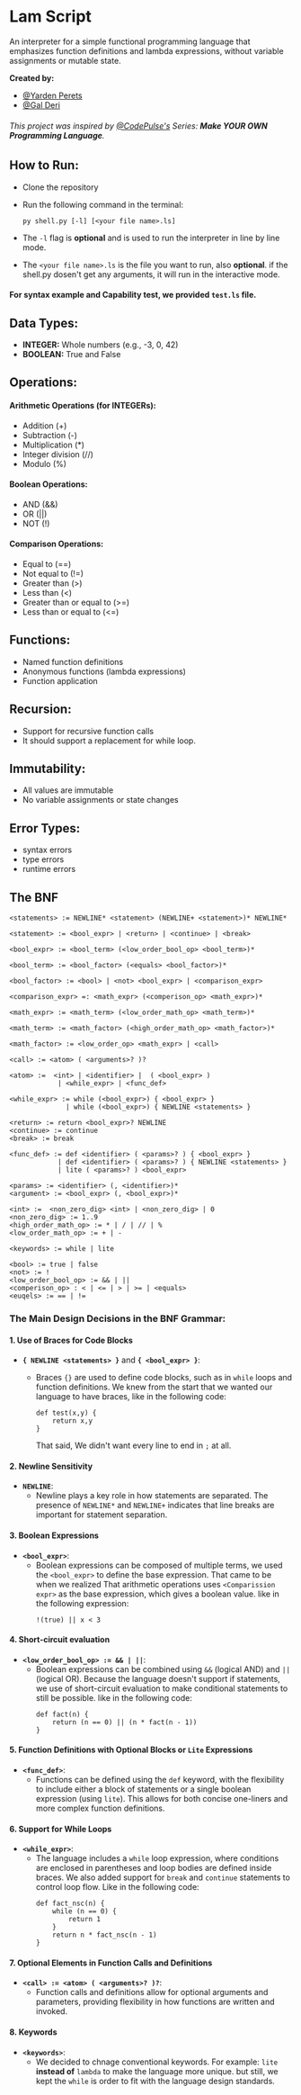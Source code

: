 # Lam Script

An interpreter for a simple functional programming language
that emphasizes function definitions and lambda expressions, without
variable assignments or mutable state.

**Created by:**

- [@Yarden Perets](https://github.com/lordYorden)
- [@Gal Deri](https://github.com/galDeri23)

###### This project was inspired by [@CodePulse&#39;s](https://www.youtube.com/@CodePulse) Series: **Make YOUR OWN Programming Language**.

## How to Run:

- Clone the repository
- Run the following command in the terminal:

  ```shell
  py shell.py [-l] [<your file name>.ls]
  ```
- The `-l` flag is **optional** and is used to run the interpreter in line by line mode.
- The `<your file name>.ls` is the file you want to run, also **optional**.
  if the shell.py dosen't get any arguments, it will run in the interactive mode.

#### For syntax example and Capability test, we provided `test.ls` file.

## Data Types:

- **INTEGER:** Whole numbers (e.g., -3, 0, 42)
- **BOOLEAN:** True and False

## Operations:

#### Arithmetic Operations (for INTEGERs):

- Addition (+)
- Subtraction (-)
- Multiplication (*)
- Integer division (//)
- Modulo (%)

#### Boolean Operations:

* AND (&&)
* OR (||)
* NOT (!)

#### Comparison Operations:

* Equal to (==)
* Not equal to (!=)
* Greater than (>)
* Less than (<)
* Greater than or equal to (>=)
* Less than or equal to (<=)

## Functions:

- Named function definitions
- Anonymous functions (lambda expressions)
- Function application

## Recursion:

- Support for recursive function calls
- It should support a replacement for while loop.

## Immutability:

- All values are immutable
- No variable assignments or state changes

## Error Types:

- syntax errors
- type errors
- runtime errors

## The BNF

```
<statements> := NEWLINE* <statement> (NEWLINE+ <statement>)* NEWLINE*

<statement> := <bool_expr> | <return> | <continue> | <break>

<bool_expr> := <bool_term> (<low_order_bool_op> <bool_term>)*

<bool_term> := <bool_factor> (<equals> <bool_factor>)*

<bool_factor> := <bool> | <not> <bool_expr> | <comparison_expr>

<comparison_expr> =: <math_expr> (<comperison_op> <math_expr>)*

<math_expr> := <math_term> (<low_order_math_op> <math_term>)*

<math_term> := <math_factor> (<high_order_math_op> <math_factor>)* 

<math_factor> := <low_order_op> <math_expr> | <call>

<call> := <atom> ( <arguments>? )?

<atom> :=  <int> | <identifier> |  ( <bool_expr> ) 
            | <while_expr> | <func_def> 

<while_expr> := while (<bool_expr>) { <bool_expr> }
              | while (<bool_expr>) { NEWLINE <statements> }

<return> := return <bool_expr>? NEWLINE
<continue> := continue
<break> := break

<func_def> := def <identifier> ( <params>? ) { <bool_expr> }
            | def <identifier> ( <params>? ) { NEWLINE <statements> }
            | lite ( <params>? ) <bool_expr>

<params> := <identifier> (, <identifier>)*
<argument> := <bool_expr> (, <bool_expr>)*

<int> :=  <non_zero_dig> <int> | <non_zero_dig> | 0
<non_zero_dig> := 1..9
<high_order_math_op> := * | / | // | %
<low_order_math_op> := + | -

<keywords> := while | lite

<bool> := true | false
<not> := !
<low_order_bool_op> := && | ||
<comperison_op> : < | <= | > | >= | <equals>
<euqels> := == | != 
```

### The Main Design Decisions in the BNF Grammar:

#### 1. Use of Braces for Code Blocks

- **`{ NEWLINE <statements> }`** and **`{ <bool_expr> }`**:
  - Braces `{}` are used to define code blocks, such as in `while` loops and function definitions.
    We knew from the start that we wanted our language to have braces, like in the following code:

    ```
    def test(x,y) {
        return x,y
    }
    ```

    That said, We didn't want every line to end in `;` at all.

#### 2. Newline Sensitivity

- **`NEWLINE`**:
  - Newline plays a key role in how statements are separated. The presence of `NEWLINE*` and `NEWLINE+` indicates that line breaks are important for statement separation.

#### 3. Boolean Expressions

- **`<bool_expr>`**:
  - Boolean expressions can be composed of multiple terms, we used the `<bool_expr>` to define the base expression. That came to be when we realized That arithmetic operations uses `<Comparission expr>` as the base expression, which gives a boolean value. like in the following expression:
    ```
    !(true) || x < 3
    ```

#### 4. Short-circuit evaluation

- **`<low_order_bool_op> := && | ||`**:
  - Boolean expressions can be combined using `&&` (logical AND) and `||` (logical OR). Because the language doesn't support if statements, we use of short-circuit evaluation to make conditional statements to still be possible. like in the following code:
    ```
    def fact(n) {
        return (n == 0) || (n * fact(n - 1))
    }
    ```

#### 5. Function Definitions with Optional Blocks or `Lite` Expressions

- **`<func_def>`**:
  - Functions can be defined using the `def` keyword, with the flexibility to include either a block of statements or a single boolean expression (using `lite`). This allows for both concise one-liners and more complex function definitions.

#### 6. Support for While Loops

- **`<while_expr>`**:
  - The language includes a `while` loop expression, where conditions are enclosed in parentheses and loop bodies are defined inside braces. We also added support for `break` and `continue` statements to control loop flow. Like in the following code:
    ```
    def fact_nsc(n) {
        while (n == 0) {
            return 1
        }
        return n * fact_nsc(n - 1)
    }
    ```

#### 7. Optional Elements in Function Calls and Definitions

- **`<call> := <atom> ( <arguments>? )?`**:
  - Function calls and definitions allow for optional arguments and parameters, providing flexibility in how functions are written and invoked.

#### 8. Keywords

- **`<keywords>`**:
  - We decided to chnage conventional keywords. For example: `lite` **instead of** `lambda` to make the language more unique. but still, we kept the `while` is order to fit with the language design standards.
